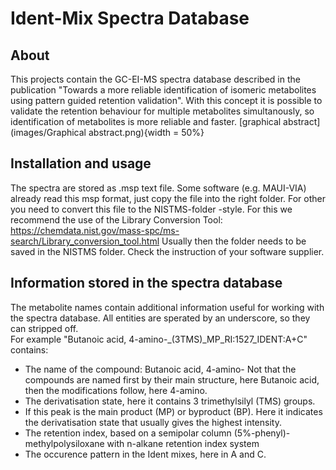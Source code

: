 # Ident-Mix Spectra Database

## About

This projects contain the GC-EI-MS spectra database described in the publication "Towards a more reliable identification of isomeric
metabolites using pattern guided retention validation". With this concept it is possible to validate the retention behaviour for multiple metabolites simultanously, so identification of metabolites is more reliable and faster.
[graphical abstract](images/Graphical abstract.png){width = 50%}


## Installation and usage

The spectra are stored as .msp text file. Some software (e.g. MAUI-VIA) already read this msp format, just copy the file into the right folder. 
For other you need to convert this file to the NISTMS-folder -style. For this we recommend the use of the Library Conversion Tool: 
https://chemdata.nist.gov/mass-spc/ms-search/Library_conversion_tool.html
Usually then the folder needs to be saved in the NISTMS folder. Check the instruction of your software supplier. 

## Information stored in the spectra database

The metabolite names contain additional information useful for working with the spectra database. All entities are sperated by an underscore, so they can stripped off.    
For example "Butanoic acid, 4-amino-_(3TMS)_MP_RI:1527_IDENT:A+C" contains:
 * The name of the compound: Butanoic acid, 4-amino- Not that the compounds are named first by their main structure, here Butanoic acid, then the modifications follow, here 4-amino.
 * The derivatisation state, here it contains 3 trimethylsilyl (TMS) groups.
 * If this peak is the main product (MP) or byproduct (BP). Here it indicates the derivatisation state that usually gives the highest intensity. 
 * The retention index, based on a semipolar column (5%-phenyl)-methylpolysiloxane with n-alkane retention index system
 * The occurence pattern in the Ident mixes, here in A and C.
